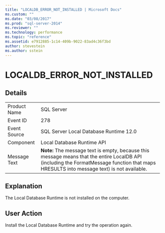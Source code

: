 ```yaml
---
title: "LOCALDB_ERROR_NOT_INSTALLED | Microsoft Docs"
ms.custom: ""
ms.date: "03/08/2017"
ms.prod: "sql-server-2014"
ms.reviewer: ""
ms.technology: performance
ms.topic: "reference"
ms.assetid: e7912885-1c14-409b-9022-83ad4c36f3bd
author: stevestein
ms.author: sstein
---
```

# LOCALDB_ERROR_NOT_INSTALLED
    
## Details  
  
|||  
|-|-|  
|Product Name|SQL Server|  
|Event ID|278|  
|Event Source|SQL Server Local Database Runtime 12.0|  
|Component|Local Database Runtime API|  
|Message Text|**Note:**  The message text is empty, because this message means that the entire LocalDB API (including the FormatMessage function that maps HRESULTS into message text) is not available.|  
  
## Explanation  
 The Local Database Runtime is not installed on the computer.  
  
## User Action  
 Install the Local Database Runtime and try the operation again.  
  
  
